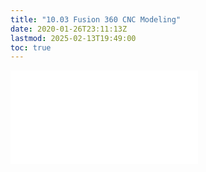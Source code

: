 ```yaml
---
title: "10.03 Fusion 360 CNC Modeling"
date: 2020-01-26T23:11:13Z
lastmod: 2025-02-13T19:49:00
toc: true
---
```


![Link to included file contents](../../../../digital-fabrication/cnc/cnc-modeling-fusion-360.md)
